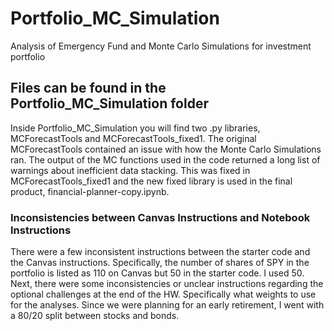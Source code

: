 # Portfolio_MC_Simulation
Analysis of Emergency Fund and Monte Carlo Simulations for investment portfolio

## Files can be found in the Portfolio_MC_Simulation folder

Inside Portfolio_MC_Simulation you will find two .py libraries, MCForecastTools and MCForecastTools_fixed1. The original MCForecastTools contained an issue with how the Monte Carlo Simulations ran. The output of the MC functions used in the code returned a long list of warnings about inefficient data stacking. This was fixed in MCForecastTools_fixed1 and the new fixed library is used in the final product, financial-planner-copy.ipynb.

### Inconsistencies between Canvas Instructions and Notebook Instructions
There were a few inconsistent instructions between the starter code and the Canvas instructions. Specifically, the number of shares of SPY in the portfolio is listed as 110 on Canvas but 50 in the starter code. I used 50. Next, there were some inconsistencies or unclear instructions regarding the optional challenges at the end of the HW. Specifically what weights to use for the analyses. Since we were planning for an early retirement, I went with a 80/20 split between stocks and bonds.
